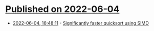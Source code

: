 # [Published on 2022-06-04](index.md)

* [2022-06-04, 16:48:11](https://news.ycombinator.com/item?id=31622548) - [Significantly faster quicksort using SIMD](https://opensource.googleblog.com/2022/06/Vectorized%20and%20performance%20portable%20Quicksort.html)
